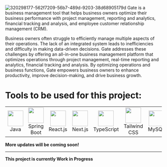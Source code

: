 ![320298177-562f7209-56b7-489d-9203-38d68905179d](https://github.com/user-attachments/assets/0249f244-4526-497f-98ad-668912025078)
Gate is a business management tool that helps business owners optimize their business performance with project management, reporting and analytics, financial tracking and analysis, and employee customer relationship management (CRM).

Business owners often struggle to efficiently manage multiple aspects of their operations. The lack of an integrated system leads to inefficiencies and difficulty in making data-driven decisions. Gate addresses these challenges by offering an all-in-one business management platform that optimizes operations through project management, real-time reporting and analytics, financial tracking and analysis. By optimizing operations and business functions, Gate empowers business owners to enhance productivity, improve decision-making, and drive business growth.

# Tools to be used for this project:
<table>
  <tr>
    <td align="center"><img src="https://cdn.jsdelivr.net/gh/devicons/devicon@latest/icons/java/java-original.svg" width="50">Java</td>
    <td align="center"><img src="https://cdn.jsdelivr.net/gh/devicons/devicon@latest/icons/spring/spring-original.svg" width="50">Spring Boot</td>
    <td align="center"><img src="https://cdn.jsdelivr.net/gh/devicons/devicon@latest/icons/react/react-original.svg" width="50">React.js</td>
    <td align="center"><img src="https://cdn.jsdelivr.net/gh/devicons/devicon@latest/icons/nextjs/nextjs-original.svg" width="50">Next.js</td>
    <td align="center"><img src="https://cdn.jsdelivr.net/gh/devicons/devicon@latest/icons/typescript/typescript-original.svg" width="50">TypeScript</td>
    <td align="center"><img src="https://cdn.jsdelivr.net/gh/devicons/devicon@latest/icons/tailwindcss/tailwindcss-original.svg" width="50">Tailwind CSS</td>
    <td align="center"><img src="https://cdn.jsdelivr.net/gh/devicons/devicon@latest/icons/mysql/mysql-original.svg" width="50">MySQL</td>
    <td align="center"><img src="https://cdn.jsdelivr.net/gh/devicons/devicon@latest/icons/graphql/graphql-plain.svg" width="50">GraphQL</td>
  </tr>
</table>

**More updates will be coming soon!**
  
--------------------------------------------------------------------------------------------------------------------
**This project is currently Work in Progress**
